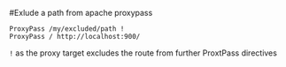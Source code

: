 #Exlude a path from apache proxypass

```
ProxyPass /my/excluded/path !
ProxyPass / http://localhost:900/
```
`!` as the proxy target excludes the route from further ProxtPass directives


